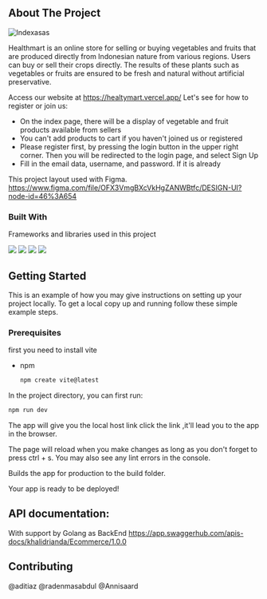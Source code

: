 
<!-- ABOUT THE PROJECT -->
## About The Project

![Indexasas](https://user-images.githubusercontent.com/59137289/198376291-bb8f9b41-5c63-4eda-941d-8768c414079b.png)

Healthmart is an online store for selling or buying vegetables and fruits that are produced directly from Indonesian nature from various regions. Users can buy or sell their crops directly. The results of these plants such as vegetables or fruits are ensured to be fresh and natural without artificial preservative.
 
Access our website at https://healtymart.vercel.app/
Let's see for how to register or join us:

* On the index page, there will be a display of vegetable and fruit products available from sellers
* You can't add products to cart if you haven't joined us or registered
* Please register first, by pressing the login button in the upper right corner. Then you will be redirected to the login page, and select Sign Up
* Fill in the email data, username, and password. If it is already

This project layout used with Figma.
https://www.figma.com/file/OFX3VmgBXcVkHgZANWBtfc/DESIGN-UI?node-id=46%3A654

### Built With

Frameworks and libraries used in this project 


<p>

  <img src="https://img.shields.io/badge/React-20232A?style=for-the-badge&logo=react&logoColor=61DAFB" />
  <img src="https://img.shields.io/badge/Tailwind_CSS-38B2AC?style=for-the-badge&logo=tailwind-css&logoColor=white" />
  <img src="https://img.shields.io/badge/Vite-0769AD?style=for-the-badge&logo=jquery&logoColor=white" />  
  <img src="https://img.shields.io/badge/Figma-FF2D20?style=for-the-badge&logo=laravel&logoColor=white" />

</p>





<!-- GETTING STARTED -->
## Getting Started

This is an example of how you may give instructions on setting up your project locally.
To get a local copy up and running follow these simple example steps.

### Prerequisites

first you need to install vite
* npm
  ```sh
  npm create vite@latest

  ```

In the project directory, you can first run:
  ```sh
npm run dev

  ```
The app will give you the local host link click the link ,it'll lead you
to the app in the browser.

The page will reload when you make changes as long as you don't 
forget to press ctrl + s.
You may also see any lint errors in the console.



Builds the app for production to the build folder.


Your app is ready to be deployed!



## API documentation:
With support by Golang as BackEnd
https://app.swaggerhub.com/apis-docs/khalidrianda/Ecommerce/1.0.0

## Contributing

@aditiaz @radenmasabdul @Annisaard

